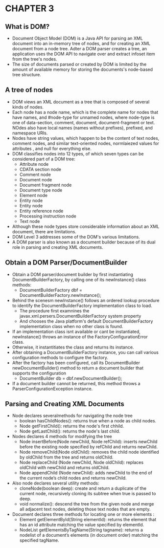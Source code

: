 # CHAPTER 3
## What is DOM?
- Document Object Model (DOM) is a Java API for parsing an XML document into an in-memory tree of nodes, and for creating an XML document from a node tree. Adter a DOM parser creates a tree, an application uses the DOM API to navigate over and extract infoset item from the tree's nodes.
- The size of documents parsed or created by DOM is limited by the amount of available memory for storing the documents's node-based tree structure.
## A tree of nodes
- DOM views an XML document as a tree that is composed of several kinds of nodes.
- Each node has a node name, which is the complete name for nodes that have names, and #node-type for unnamed nodes, where node-type is one of data-section, comment, document, document-fragment or text. NOdes also have local names (names without prefixes), prefixed, and namespace URIs. 
- Nodes have string values, which happen to be the content of text nodes, comment nodes, and similar text-oriented nodes, normlaiezed values for attributes , and null for everything else.
- DOM classifies nodes into 12 types, of which seven types can be considered part of a DOM tree:
  - Attribute node
  - CDATA section node
  - Comment node
  - Document node
  - Document fragment node
  - Document type node
  - Element node
  - Entity node
  - Entity node
  - Entity reference node
  - Processing instruction node
  - Text node
- Although these node types store considerable information about an XML document, there are limitations.
- DOM Level 3 addresses some of the DOM's various limitations.
- A DOM parser is also known as a document builder because of its dual role in parsing and creating XML documents.
## Obtain a DOM Parser/DocumentBuilder
- Obtain a DOM parser/document builder by first instantiating DocumentBuilderFactory, by calling one of its newInstance() class methods:
  - DocumentBuilderFactory dbf = DocumentBuilderFactory.newInstance();
- Behind the scenesm newInstance() follows an ordered lookup procedure to identify the DocumentBuilderFactory implementation class to load.
  - The procedure first examnines the javax.xml.persers.DocumentBuilderFactory system property
  - And chooses the Java platform's default DocumentBuilderFactory implementation class when no other class is found.
- If an implementation class isnt available or cant be instantiated, newInstance() throws an instance of the FactoryConfigurationError class.
- Otherwise, it instantitiates the class and returns its instance.
- After obtaining a DocumentBuilderFactory instance, you can call various configuration methods to configure the factory.
- After the factory has been configured, call its DocumentBuilder newDocumentBuilder() method to return a document builder that supports the configuration
  - DocumentBuilder db = dbf.newDocumentBuilder();
- If a document builder cannot be returned, this method throws a ParserConfigurationException instance.
## Parsing and Creating XML Documents
- Node declares severalmethods for navigating the node tree
  - boolean hasChildNodes(): returns true when a node as child nodes.
  - Node getFirstChild(): returns the node's first chhild.
  - Node getLastChild(): returns the node's last child.
- Nodes declares 4 methods for modifying the tree
  - Node insertBefore(Node newChild, Node refChild): inserts newChild before the existing node specified by refChild and returns newChild.
  - Node removeChild(Node oldChild): removes the child node identified by oldChild from the tree and returns oldChild.
  - Node replaceChild (Node newChild, Node oldChild): replaces oldChild with newChild and returns oldChild.
  - Node appendChild (Node newChild): adds newChild to the end of the current node’s child nodes and returns newChild.
- Also node declares several utility methods: 
  - cloneNode(boolean deep): create and return a duplicate of the current node, recursively cloning its subtree when true is passed to deep.
  - void normalize(): descend the tree from the given node and merge all adjacent text nodes, deleting those text nodes that are empty.
- Document declares three methods for locating one or more elements :
  - Element getElementById(String elementId): returns the element that has an id attribute matching the value specified by elementId. 
  - NodeList getElementsByTagName(String tagname): returns a nodelist of a document’s elements (in document order) matching the specified tagName.
  
  

